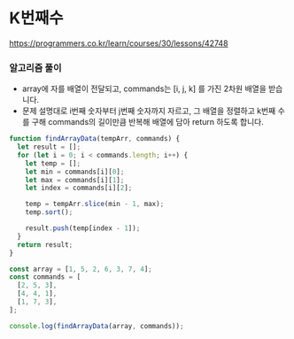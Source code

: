 # K번째수

https://programmers.co.kr/learn/courses/30/lessons/42748

### 알고리즘 풀이

- array에 자를 배열이 전달되고, commands는 [i, j, k] 를 가진 2차원 배열을 받습니다.
- 문제 설명대로 i번째 숫자부터 j번째 숫자까지 자르고, 그 배열을 정렬하고 k번째 수를 구해 commands의 길이만큼 반복해 배열에 담아 return 하도록 합니다.

```javascript
function findArrayData(tempArr, commands) {
  let result = [];
  for (let i = 0; i < commands.length; i++) {
    let temp = [];
    let min = commands[i][0];
    let max = commands[i][1];
    let index = commands[i][2];

    temp = tempArr.slice(min - 1, max);
    temp.sort();

    result.push(temp[index - 1]);
  }
  return result;
}

const array = [1, 5, 2, 6, 3, 7, 4];
const commands = [
  [2, 5, 3],
  [4, 4, 1],
  [1, 7, 3],
];

console.log(findArrayData(array, commands));
```
